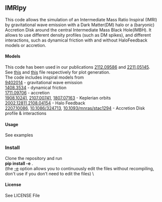 ## IMRIpy

This code allows the simulation of an Intermediate Mass Ratio Inspiral (IMRI) by gravitational wave emission with a Dark Matter(DM) halo or a (baryonic) Accretion Disk around the central Intermediate Mass Black Hole(IMBH).
It allows to use different density profiles (such as DM spikes), and different interactions, such as dynamical friction with and without HaloFeedback models or accretion.

#### Models
This code has been used in our publications [2112.09586](https://arxiv.org/abs/2112.09586) and [2211,05145]([https://arxiv.org/pdf/2211.05145.pdf). See [this](https://github.com/DMGW-Goethe/imripy/blob/main/examples/circularizationDynamicalFrictionPaper.ipynb) and [this](https://github.com/DMGW-Goethe/imripy/blob/main/examples/AccretionDiskvsDarkMatter.ipynb) file respectively for plot generation. \
The code includes inspiral models from  \
[9402014](https://arxiv.org/abs/gr-qc/9402014) - gravitational wave emission \
[1408.3534](https://arxiv.org/abs/1408.3534.pdf) - dynamical friction \
[1711.09706](https://arxiv.org/abs/1711.09706.pdf) - accretion \
[1908.10241](https://arxiv.org/abs/1908.10241.pdf), [2107.00741](https://arxiv.org/abs/2107.00741.pdf), [1807.07163](https://arxiv.org/abs/1807.07163.pdf) - Keplerian orbits \
[2002.12811](https://arxiv.org/abs/2002.12811.pdf),[2108.04154](https://arxiv.org/abs/2108.04154) - Halo Feedback \
[2207.10086](https://arxiv.org/abs/2207.10086), [10.1086/324713](https://iopscience.iop.org/article/10.1086/324713), [10.1093/mnras/stac1294](https://academic.oup.com/mnras/article/513/4/5465/6584408) - Accretion Disk profile & interactions


#### Usage
See examples


### Install
Clone the repository and run \
__pip install -e__ . \
(the [-e](https://pip.pypa.io/en/stable/cli/pip_install/#install-editable) option allows you to continuously edit the files without recompiling, don't use if you don't need to edit the files) \


#### License
See LICENSE File

